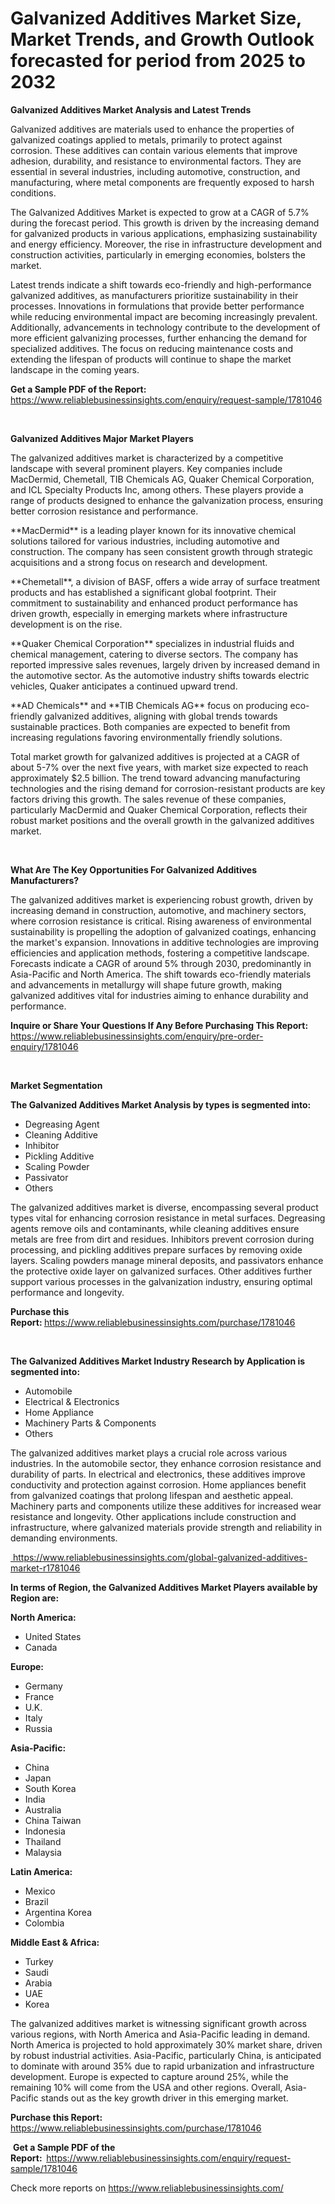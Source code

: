 <p><h1>Galvanized Additives Market Size, Market Trends, and Growth Outlook forecasted for period from 2025 to 2032</h1></p><p><strong>Galvanized Additives Market Analysis and Latest Trends</strong></p>
<p><p>Galvanized additives are materials used to enhance the properties of galvanized coatings applied to metals, primarily to protect against corrosion. These additives can contain various elements that improve adhesion, durability, and resistance to environmental factors. They are essential in several industries, including automotive, construction, and manufacturing, where metal components are frequently exposed to harsh conditions.</p><p>The Galvanized Additives Market is expected to grow at a CAGR of 5.7% during the forecast period. This growth is driven by the increasing demand for galvanized products in various applications, emphasizing sustainability and energy efficiency. Moreover, the rise in infrastructure development and construction activities, particularly in emerging economies, bolsters the market. </p><p>Latest trends indicate a shift towards eco-friendly and high-performance galvanized additives, as manufacturers prioritize sustainability in their processes. Innovations in formulations that provide better performance while reducing environmental impact are becoming increasingly prevalent. Additionally, advancements in technology contribute to the development of more efficient galvanizing processes, further enhancing the demand for specialized additives. The focus on reducing maintenance costs and extending the lifespan of products will continue to shape the market landscape in the coming years.</p></p>
<p><strong>Get a Sample PDF of the Report:&nbsp;</strong> <a href="https://www.reliablebusinessinsights.com/enquiry/request-sample/1781046?utm_campaign=3439&utm_medium=2&utm_source=Github&utm_content=ia&utm_term=25032025&utm_id=galvanized-additives">https://www.reliablebusinessinsights.com/enquiry/request-sample/1781046</a></p>
<p>&nbsp;</p>
<p><strong>Galvanized Additives Major Market Players</strong></p>
<p><p>The galvanized additives market is characterized by a competitive landscape with several prominent players. Key companies include MacDermid, Chemetall, TIB Chemicals AG, Quaker Chemical Corporation, and ICL Specialty Products Inc, among others. These players provide a range of products designed to enhance the galvanization process, ensuring better corrosion resistance and performance.</p><p>**MacDermid** is a leading player known for its innovative chemical solutions tailored for various industries, including automotive and construction. The company has seen consistent growth through strategic acquisitions and a strong focus on research and development. </p><p>**Chemetall**, a division of BASF, offers a wide array of surface treatment products and has established a significant global footprint. Their commitment to sustainability and enhanced product performance has driven growth, especially in emerging markets where infrastructure development is on the rise.</p><p>**Quaker Chemical Corporation** specializes in industrial fluids and chemical management, catering to diverse sectors. The company has reported impressive sales revenues, largely driven by increased demand in the automotive sector. As the automotive industry shifts towards electric vehicles, Quaker anticipates a continued upward trend.</p><p>**AD Chemicals** and **TIB Chemicals AG** focus on producing eco-friendly galvanized additives, aligning with global trends towards sustainable practices. Both companies are expected to benefit from increasing regulations favoring environmentally friendly solutions.</p><p>Total market growth for galvanized additives is projected at a CAGR of about 5-7% over the next five years, with market size expected to reach approximately $2.5 billion. The trend toward advancing manufacturing technologies and the rising demand for corrosion-resistant products are key factors driving this growth. The sales revenue of these companies, particularly MacDermid and Quaker Chemical Corporation, reflects their robust market positions and the overall growth in the galvanized additives market.</p></p>
<p>&nbsp;</p>
<p><strong>What Are The Key Opportunities For Galvanized Additives Manufacturers?</strong></p>
<p><p>The galvanized additives market is experiencing robust growth, driven by increasing demand in construction, automotive, and machinery sectors, where corrosion resistance is critical. Rising awareness of environmental sustainability is propelling the adoption of galvanized coatings, enhancing the market's expansion. Innovations in additive technologies are improving efficiencies and application methods, fostering a competitive landscape. Forecasts indicate a CAGR of around 5% through 2030, predominantly in Asia-Pacific and North America. The shift towards eco-friendly materials and advancements in metallurgy will shape future growth, making galvanized additives vital for industries aiming to enhance durability and performance.</p></p>
<p><strong>Inquire or Share Your Questions If Any Before Purchasing This Report:</strong> <a href="https://www.reliablebusinessinsights.com/enquiry/pre-order-enquiry/1781046?utm_campaign=3439&utm_medium=2&utm_source=Github&utm_content=ia&utm_term=25032025&utm_id=galvanized-additives">https://www.reliablebusinessinsights.com/enquiry/pre-order-enquiry/1781046</a></p>
<p>&nbsp;</p>
<p><strong>Market Segmentation</strong></p>
<p><strong>The Galvanized Additives Market Analysis by types is segmented into:</strong></p>
<p><ul><li>Degreasing Agent</li><li>Cleaning Additive</li><li>Inhibitor</li><li>Pickling Additive</li><li>Scaling Powder</li><li>Passivator</li><li>Others</li></ul></p>
<p><p>The galvanized additives market is diverse, encompassing several product types vital for enhancing corrosion resistance in metal surfaces. Degreasing agents remove oils and contaminants, while cleaning additives ensure metals are free from dirt and residues. Inhibitors prevent corrosion during processing, and pickling additives prepare surfaces by removing oxide layers. Scaling powders manage mineral deposits, and passivators enhance the protective oxide layer on galvanized surfaces. Other additives further support various processes in the galvanization industry, ensuring optimal performance and longevity.</p></p>
<p><strong>Purchase this Report:&nbsp;</strong><a href="https://www.reliablebusinessinsights.com/purchase/1781046?utm_campaign=3439&utm_medium=2&utm_source=Github&utm_content=ia&utm_term=25032025&utm_id=galvanized-additives">https://www.reliablebusinessinsights.com/purchase/1781046</a></p>
<p>&nbsp;</p>
<p><strong>The Galvanized Additives Market Industry Research by Application is segmented into:</strong></p>
<p><ul><li>Automobile</li><li>Electrical & Electronics</li><li>Home Appliance</li><li>Machinery Parts & Components</li><li>Others</li></ul></p>
<p><p>The galvanized additives market plays a crucial role across various industries. In the automobile sector, they enhance corrosion resistance and durability of parts. In electrical and electronics, these additives improve conductivity and protection against corrosion. Home appliances benefit from galvanized coatings that prolong lifespan and aesthetic appeal. Machinery parts and components utilize these additives for increased wear resistance and longevity. Other applications include construction and infrastructure, where galvanized materials provide strength and reliability in demanding environments.</p></p>
<p><a href="https://www.reliablebusinessinsights.com/global-galvanized-additives-market-r1781046?utm_campaign=3439&utm_medium=2&utm_source=Github&utm_content=ia&utm_term=25032025&utm_id=galvanized-additives">&nbsp;https://www.reliablebusinessinsights.com/global-galvanized-additives-market-r1781046</a></p>
<p><strong>In terms of Region, the Galvanized Additives Market Players available by Region are:</strong></p>
<p>
    <p> <strong> North America: </strong>
        <ul>
            <li>United States</li>
            <li>Canada</li>
        </ul>
        </p> 
    <p> <strong> Europe: </strong>
        <ul>
            <li>Germany</li>
            <li>France</li>
            <li>U.K.</li>
            <li>Italy</li>
            <li>Russia</li>
        </ul>
        </p> 
    <p> <strong> Asia-Pacific: </strong>
        <ul>
            <li>China</li>
            <li>Japan</li>
            <li>South Korea</li>
            <li>India</li>
            <li>Australia</li>
            <li>China Taiwan</li>
            <li>Indonesia</li>
            <li>Thailand</li>
            <li>Malaysia</li>
        </ul>
        </p> 
    <p> <strong> Latin America: </strong>
        <ul>
            <li>Mexico</li>
            <li>Brazil</li>
            <li>Argentina Korea</li>
            <li>Colombia</li>
        </ul>
        </p> 
    <p> <strong> Middle East & Africa: </strong>
        <ul>
            <li>Turkey</li>
            <li>Saudi</li>
            <li>Arabia</li>
            <li>UAE</li>
            <li>Korea</li>
        </ul>
    </p>
    </p>
<p><p>The galvanized additives market is witnessing significant growth across various regions, with North America and Asia-Pacific leading in demand. North America is projected to hold approximately 30% market share, driven by robust industrial activities. Asia-Pacific, particularly China, is anticipated to dominate with around 35% due to rapid urbanization and infrastructure development. Europe is expected to capture around 25%, while the remaining 10% will come from the USA and other regions. Overall, Asia-Pacific stands out as the key growth driver in this emerging market.</p></p>
<p><strong>Purchase this Report: </strong><a href="https://www.reliablebusinessinsights.com/purchase/1781046?utm_campaign=3439&utm_medium=2&utm_source=Github&utm_content=ia&utm_term=25032025&utm_id=galvanized-additives">https://www.reliablebusinessinsights.com/purchase/1781046</a></p>
<p>&nbsp;<strong>Get a Sample PDF of the Report:&nbsp;&nbsp;</strong><a href="https://www.reliablebusinessinsights.com/enquiry/request-sample/1781046?utm_campaign=3439&utm_medium=2&utm_source=Github&utm_content=ia&utm_term=25032025&utm_id=galvanized-additives">https://www.reliablebusinessinsights.com/enquiry/request-sample/1781046</a></p>
<p><strong></strong></p>
<p>Check more reports on <a href="https://www.reliablebusinessinsights.com/?utm_campaign=3439&utm_medium=2&utm_source=Github&utm_content=ia&utm_term=25032025&utm_id=galvanized-additives">https://www.reliablebusinessinsights.com/</a></p>